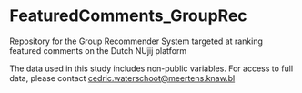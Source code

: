 # FeaturedComments_GroupRec
Repository for the Group Recommender System targeted at ranking featured comments on the Dutch NUjij platform


The data used in this study includes non-public variables. For access to full data, please contact cedric.waterschoot@meertens.knaw.bl
